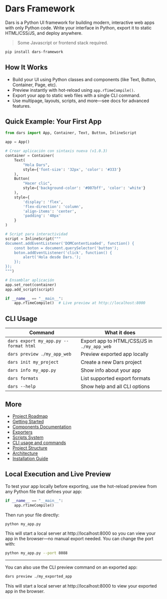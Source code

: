 # Dars Framework

Dars is a Python UI framework for building modern, interactive web apps with only Python code. Write your interface in Python, export it to static HTML/CSS/JS, and deploy anywhere.

> Some Javascript or frontend stack required.

```bash
pip install dars-framework
```

## How It Works
- Build your UI using Python classes and components (like Text, Button, Container, Page, etc).
- Preview instantly with hot-reload using `app.rTimeCompile()`.
- Export your app to static web files with a single CLI command.
- Use multipage, layouts, scripts, and more—see docs for advanced features.

## Quick Example: Your First App

```python
from dars import App, Container, Text, Button, InlineScript

app = App()

# Crear aplicación con sintaxis nueva (v1.0.3)
container = Container(
    Text(
        "Hola Dars",
        style={'font-size': '32px', 'color': '#333'}
    ),
    Button(
        "Hacer clic",
        style={'background-color': '#007bff', 'color': 'white'}
    ),
    style={
        'display': 'flex',
        'flex-direction': 'column',
        'align-items': 'center',
        'padding': '40px'
    }
)

# Script para interactividad
script = InlineScript("""
document.addEventListener('DOMContentLoaded', function() {
    const boton = document.querySelector('button');
    boton.addEventListener('click', function() {
        alert('Hola desde Dars.');
    });
});
""")

# Ensamblar aplicación
app.set_root(container)
app.add_script(script)

if __name__ == "__main__":
    app.rTimeCompile()  # Live preview at http://localhost:8000

```

## CLI Usage
| Command                                 | What it does                               |
|-----------------------------------------|--------------------------------------------|
| `dars export my_app.py --format html`   | Export app to HTML/CSS/JS in `./my_app_web` |
| `dars preview ./my_app_web`             | Preview exported app locally                |
| `dars init my_project`                  | Create a new Dars project                   |
| `dars info my_app.py`                   | Show info about your app                    |
| `dars formats`                          | List supported export formats               |
| `dars --help`                           | Show help and all CLI options               |

## More
- [Project Roadmap](ROADMAP.md)
- [Getting Started](dars/docs/getting_started.md)
- [Components Documentation](dars/docs/components.md)
- [Exporters](dars/docs/exporters.md)
- [Scripts System](dars/docs/scripts.md)
- [CLI usage and commands](dars/docs/cli.md)
- [Project Structure](STRUCTURE.md)
- [Architecture](DARS_ARCHITECTURE.md)
- [Installation Guide](INSTALL.md)

## Local Execution and Live Preview

To test your app locally before exporting, use the hot-reload preview from any Python file that defines your app:

```python
if __name__ == "__main__":
    app.rTimeCompile()
```

Then run your file directly:

```bash
python my_app.py
```

This will start a local server at http://localhost:8000 so you can view your app in the browser—no manual export needed. You can change the port with:

```bash
python my_app.py --port 8088
```

---

You can also use the CLI preview command on an exported app:

```bash
dars preview ./my_exported_app
```

This will start a local server at http://localhost:8000 to view your exported app in the browser.

